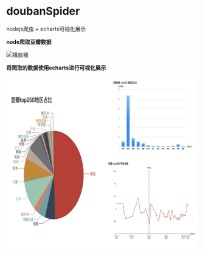 # doubanSpider
nodejs爬虫 + echarts可视化展示

**node爬取豆瓣数据**

![](https://github.com/fffffabulous/doubanSpider/blob/master/douban.GIF "播放器")


**将爬取的数据使用echarts进行可视化展示**

 <img src="https://github.com/fffffabulous/doubanSpider/blob/master/douban.png" width = "800" height = "450" alt="播放器" align=center />
